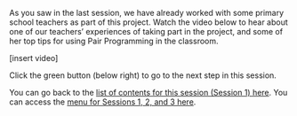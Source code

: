 As you saw in the last session, we have already worked with some primary school teachers as part of this project. Watch the video below to hear about one of our teachers’ experiences of taking part in the project, and some of her top tips for using Pair Programming in the classroom.

[insert video]


Click the green button (below right) to go to the next step in this session.

You can go back to the [list of contents for this session (Session 1) here](https://projects.raspberrypi.org/en/projects/).
You can access the [menu for Sessions 1, 2, and 3 here](https://projects.raspberrypi.org/en/).


